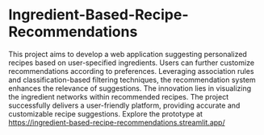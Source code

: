 # Ingredient-Based-Recipe-Recommendations

This project aims to develop a web application suggesting personalized recipes based on user-specified ingredients. Users can further customize recommendations according to preferences. Leveraging association rules and classification-based filtering techniques, the recommendation system enhances the relevance of suggestions. The innovation lies in visualizing the ingredient networks within recommended recipes. The project successfully delivers a user-friendly platform, providing accurate and customizable recipe suggestions. Explore the prototype at https://ingredient-based-recipe-recommendations.streamlit.app/
